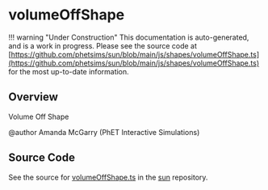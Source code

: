 # volumeOffShape

!!! warning "Under Construction"
    This documentation is auto-generated, and is a work in progress. Please see the source code at
    [https://github.com/phetsims/sun/blob/main/js/shapes/volumeOffShape.ts](https://github.com/phetsims/sun/blob/main/js/shapes/volumeOffShape.ts) for the most up-to-date information.

## Overview

Volume Off Shape

@author Amanda McGarry (PhET Interactive Simulations)



## Source Code

See the source for [volumeOffShape.ts](https://github.com/phetsims/sun/blob/main/js/shapes/volumeOffShape.ts) in the [sun](https://github.com/phetsims/sun) repository.
